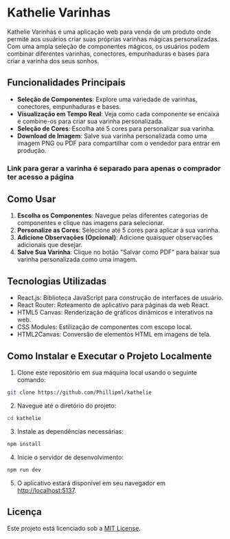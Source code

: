 # Kathelie Varinhas

Kathelie Varinhas é uma aplicação web para venda de um produto onde permite aos usuários criar suas próprias varinhas mágicas personalizadas. Com uma ampla seleção de componentes mágicos, os usuários podem combinar diferentes varinhas, conectores, empunhaduras e bases para criar a varinha dos seus sonhos.

## Funcionalidades Principais

- **Seleção de Componentes**: Explore uma variedade de varinhas, conectores, empunhaduras e bases.
- **Visualização em Tempo Real**: Veja como cada componente se encaixa e combine-os para criar sua varinha personalizada.
- **Seleção de Cores**: Escolha até 5 cores para personalizar sua varinha.
- **Download de Imagem**: Salve sua varinha personalizada como uma imagem PNG ou PDF para compartilhar com o vendedor para entrar em produção.

### Link para gerar a varinha é separado para apenas o comprador ter acesso a página

## Como Usar

1. **Escolha os Componentes**: Navegue pelas diferentes categorias de componentes e clique nas imagens para selecionar.
2. **Personalize as Cores**: Selecione até 5 cores para aplicar à sua varinha.
3. **Adicione Observações (Opcional)**: Adicione quaisquer observações adicionais que desejar.
4. **Salve Sua Varinha**: Clique no botão "Salvar como PDF" para baixar sua varinha personalizada como uma imagem.

## Tecnologias Utilizadas

- React.js: Biblioteca JavaScript para construção de interfaces de usuário.
- React Router: Roteamento de aplicativo para páginas da web React.
- HTML5 Canvas: Renderização de gráficos dinâmicos e interativos na web.
- CSS Modules: Estilização de componentes com escopo local.
- HTML2Canvas: Conversão de elementos HTML em imagens de tela.

## Como Instalar e Executar o Projeto Localmente

1. Clone este repositório em sua máquina local usando o seguinte comando:

```bash
git clone https://github.com/Phillipml/kathelie
```

2. Navegue até o diretório do projeto:

```bash
cd kathelie
```

3. Instale as dependências necessárias:

```bash
npm install
```

4. Inicie o servidor de desenvolvimento:

```bash
npm run dev
```

5. O aplicativo estará disponível em seu navegador em [http://localhost:5137](http://localhost:5137).

## Licença

Este projeto está licenciado sob a [MIT License](LICENSE).
